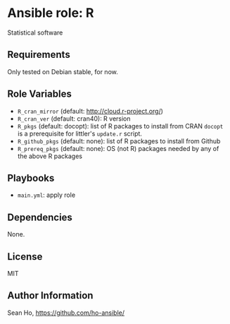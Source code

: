 # Ansible role: R
Statistical software

## Requirements
Only tested on Debian stable, for now.

## Role Variables
+ `R_cran_mirror` (default: http://cloud.r-project.org/)
+ `R_cran_ver` (default: cran40): R version
+ `R_pkgs` (default: docopt): list of R packages to install from CRAN
  `docopt` is a prerequisite for littler's `update.r` script.
+ `R_github_pkgs` (default: none): list of R packages to install from Github
+ `R_prereq_pkgs` (default: none): OS (not R) packages needed by any of
  the above R packages

## Playbooks
+ `main.yml`: apply role

## Dependencies
None.

## License
MIT

## Author Information
Sean Ho, https://github.com/ho-ansible/
